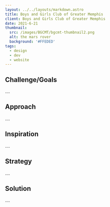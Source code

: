 ```yaml
---
layout: ../../layouts/markdown.astro
title: Boys and Girls Club of Greater Memphis
client: Boys and Girls Club of Greater Memphis
date: 2021-6-21
thumbnail: 
  src: /images/BGCMT/bgcmt-thumbnail2.png
  alt: the mars rover
  background: '#FFEDED'
tags:
  - design
  - dev
  - website
---
```


## Challenge/Goals

.... 

## Approach

....

## Inspiration 

....

## Strategy 

....

## Solution

.... 